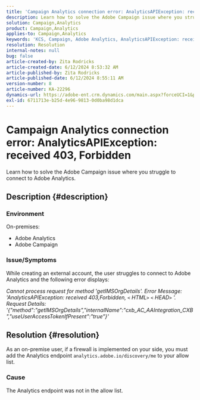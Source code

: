 ```yaml
---
title: 'Campaign Analytics connection error: AnalyticsAPIException: received 403, Forbidden'
description: Learn how to solve the Adobe Campaign issue where you struggle to connect to Adobe Analytics.
solution: Campaign,Analytics
product: Campaign,Analytics
applies-to: Campaign,Analytics
keywords: 'KCS, Campaign, Adobe Analytics, AnalyticsAPIException: received 403, Forbidden, error, creating external account'
resolution: Resolution
internal-notes: null
bug: false
article-created-by: Zita Rodricks
article-created-date: 6/12/2024 8:53:32 AM
article-published-by: Zita Rodricks
article-published-date: 6/12/2024 8:55:11 AM
version-number: 8
article-number: KA-22296
dynamics-url: https://adobe-ent.crm.dynamics.com/main.aspx?forceUCI=1&pagetype=entityrecord&etn=knowledgearticle&id=66ac8339-9928-ef11-840b-000d3a372703
exl-id: 6711713e-b25d-4e96-9813-0d0ba98d1dca
---
```

# Campaign Analytics connection error: AnalyticsAPIException: received 403, Forbidden


Learn how to solve the Adobe Campaign issue where you struggle to connect to Adobe Analytics.

## Description {#description}


### <b>Environment</b>

On-premises:

- Adobe Analytics
- Adobe Campaign


### Issue/Symptoms

While creating an external account, the user struggles to connect to Adobe Analytics and the following error displays:

*Cannot process request for method 'getIMSOrgDetails'. Error Message: 'AnalyticsAPIException: received 403,Forbidden, `<` HTML`>` `<` HEAD`>` '. Request Details: '{"method":"getIMSOrgDetails","internalName":"cxb_AC_AAIntegration_CXB","useUserAccessTokenIfPresent":"true"}'*


## Resolution {#resolution}


As an on-premise user, if a firewall is implemented on your side, you must add the Analytics endpoint `analytics.adobe.io/discovery/me` to your allow list.

### Cause

The Analytics endpoint was not in the allow list.
